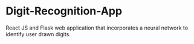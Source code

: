 # Digit-Recognition-App
React JS and Flask web application that incorporates a neural network to identify user drawn digits.
